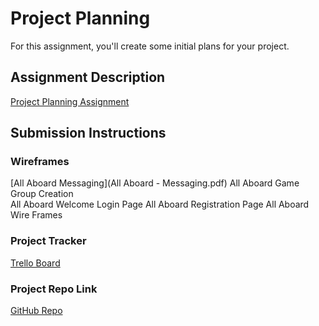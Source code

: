 # Project Planning
For this assignment, you'll create some initial plans for your project.

## Assignment Description
[Project Planning Assignment](https://education.launchcode.org/liftoff/modules/assignments/project-planning)

## Submission Instructions

### Wireframes
[All Aboard Messaging](All Aboard - Messaging.pdf)
All Aboard Game Group Creation  
All Aboard Welcome Login Page
All Aboard Registration Page
All Aboard Wire Frames 

### Project Tracker

[Trello Board](https://trello.com/b/B2bqXDvB/all-aboard)
### Project Repo Link
[GitHub Repo](https://github.com/LaunchCodeLiftoffProjects/All-Aboard)
